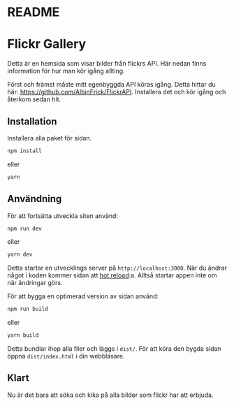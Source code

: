 # README

# Flickr Gallery
Detta är en hemsida som visar bilder från flickrs API. 
Här nedan finns information för hur man kör igång allting.

Först och främst måste mitt egenbyggda API köras igång. Detta hittar du här: https://github.com/AlbinFrick/FlickrAPI.
Installera det och kör igång och återkom sedan hit.

## Installation

Installera alla paket för sidan. 

```bash
npm install
```
eller

```bash
yarn
```

## Användning


För att fortsätta utveckla siten använd:
```bash
npm run dev 
```
eller 

```bash
yarn dev
```

Detta startar en utvecklings server på `http://localhost:3000`. När du ändrar något i koden kommer sidan att [hot reload](https://stackoverflow.com/questions/41428954/what-is-the-difference-between-hot-reloading-and-live-reloading-in-react-native):a. Alltså startar appen inte om när ändringar görs. 

För att bygga en optimerad version av sidan använd:

```bash
npm run build 
```
eller 

```bash
yarn build 
```
Detta bundlar ihop alla filer och läggs i `dist/`. För att köra den bygda sidan öppna `dist/index.html` i din webbläsare.

## Klart
Nu är det bara att söka och kika på alla bilder som flickr har att erbjuda. 
